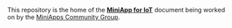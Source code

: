 This repository is the home of the **[MiniApp for IoT](https://w3c.github.io/miniapp-iot/)** document being worked on by the [MiniApps Community Group](https://www.w3.org/community/miniapps/).

